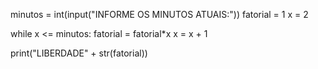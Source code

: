 minutos = int(input("INFORME OS MINUTOS ATUAIS:"))
fatorial = 1
x = 2

while x <= minutos:
  fatorial = fatorial*x
  x = x + 1

print("LIBERDADE" + str(fatorial))
